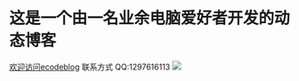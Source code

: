 # 这是一个由一名业余电脑爱好者开发的动态博客

<a href = "ecodelab.cn">欢迎访问ecodeblog</a> 
联系方式 QQ:1297616113
![](https://ecodelab.cn/static/logo/LOGO.png)
